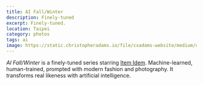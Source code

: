 ```yaml
---
title: AI Fall/Winter
description: Finely-tuned
excerpt: Finely-tuned.
location: Taipei
category: photos
tags: ai
image: https://static.christopheradams.io/file/cxadams-website/medium/drive/AI/StableDiffusion/2022-12/lighter-itemidem-3-upscale/20221228073423_00000_portrait_blurry_photo_of_handsome_itemidem_street_photography_by_robert_doisneau_fashion_photo_shoot_on_the_street_large_black_sunglasses.jpg
---
```


*AI Fall/Winter* is a finely-tuned series starring [Item Idem]. Machine-learned,
human-trained, prompted with modern fashion and photography. It transforms real
likeness with artificial intelligence.

[Item Idem]: https://en.wikipedia.org/wiki/Item_Idem


